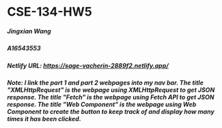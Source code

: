 # CSE-134-HW5
##### Jingxian Wang
##### A16543553
##### Netlify URL: https://sage-vacherin-2889f2.netlify.app/
##### Note: I link the part 1 and part 2 webpages into my nav bar. The title "XMLHttpRequest" is the webpage using XMLHttpRequest to get JSON response. The title "Fetch" is the webpage using Fetch API to get JSON response. The title "Web Component" is the webpage using Web Component to create the button to keep track of and display how many times it has been clicked. 
